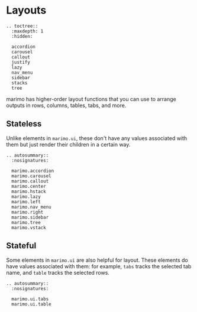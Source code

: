 # Layouts

```{eval-rst}
.. toctree::
  :maxdepth: 1
  :hidden:

  accordion
  carousel
  callout
  justify
  lazy
  nav_menu
  sidebar
  stacks
  tree
```

marimo has higher-order layout functions that you can use to arrange outputs
in rows, columns, tables, tabs, and more.

## Stateless

Unlike elements in `marimo.ui`, these don't have any values associated with
them but just render their children in a certain way.

```{eval-rst}
.. autosummary::
  :nosignatures:

  marimo.accordion
  marimo.carousel
  marimo.callout
  marimo.center
  marimo.hstack
  marimo.lazy
  marimo.left
  marimo.nav_menu
  marimo.right
  marimo.sidebar
  marimo.tree
  marimo.vstack
```

## Stateful

Some elements in `marimo.ui` are also helpful for layout. These elements
do have values associated with them: for example, `tabs` tracks the
selected tab name, and `table` tracks the selected rows.

```{eval-rst}
.. autosummary::
  :nosignatures:

  marimo.ui.tabs
  marimo.ui.table
```
